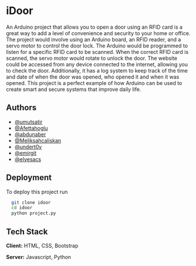 # iDoor

An Arduino project that allows you to open a door using an RFID card is a great way to add a level of convenience and security to your home or office. The project would involve using an Arduino board, an RFID reader, and a servo motor to control the door lock. The Arduino would be programmed to listen for a specific RFID card to be scanned. When the correct RFID card is scanned, the servo motor would rotate to unlock the door. The website could be accessed from any device connected to the internet, allowing you to check the door. Additionally, it has a log system to keep track of the time and date of when the door was opened, who opened it and when it was opened. This project is a perfect example of how Arduino can be used to create smart and secure systems that improve daily life.



## Authors

- [@umutsatir](https://www.github.com/umutsatir)
- [@Afettahoglu](https://github.com/Afettahoglu)
- [@abdunaber](https://www.github.com/abdunaber)
- [@Meliksahcaliskan](https://www.github.com/Meliksahcaliskan)
- [@undert0v](https://www.github.com/undert0v)
- [@emirgit](https://www.github.com/emirgit)
- [@elyesacs](https://www.github.com/elyesacs)



## Deployment

To deploy this project run

```bash
  git clone idoor
  cd idoor
  python project.py
```



## Tech Stack

**Client:** HTML, CSS, Bootstrap

**Server:** Javascript, Python


